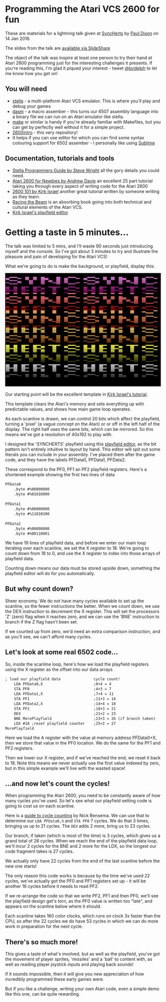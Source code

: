 # Programming the Atari VCS 2600 for fun

These are materials for a lightning talk given at [SyncHerts](http://www.meetup.com/SyncHerts/events/225920918/) by [Paul Dixon](http://linkedin.com/in/pjdixon)
on 14 Jan 2016.

The slides from the talk are [available via SlideShare](http://www.slideshare.net/PaulDixon4/atari-2600-programming-for-fun)

The object of the talk was inspire at least one person to try their hand at
Atari 2600 programming just for the interesting challenges it presents. If you're
reading this, I'm glad it piqued your interest - tweet [@lordelph](http://twitter.com/lordelph)
to let me know how you get on!

## You will need

* [stella](http://stella.sourceforge.net/) - a multi-platform Atari VCS emulator. This is where you'll play and debug your games
* [dasm](http://sourceforge.net/projects/dasm-dillon/files/dasm-dillon/2.20.11/) - a macro assember - this turns our 6507 assembly language into a binary file we can run on an Atari emulator like stella.
* [make](https://www.gnu.org/software/make/) or similar is handy if you're already familiar with Makefiles, but you can get by perfectly well without it for a simple project.
* [2600intro](https://github.com/lordelph/2600intro) - this very repository!
* It helps if you can use editor for which you can find some syntax colouring support for
6502 assember - I personally like using [Sublime](http://www.sublimetext.com/)

## Documentation, tutorials and tools

* [Stella Programmers Guide by Steve Wright](http://www.alienbill.com/2600/101/docs/stella.html) all the gory details you could need.
* [Atari 2600 for Newbies by Andrew Davie](http://www.randomterrain.com/atari-2600-memories-tutorial-andrew-davie-01.html) an excellent 25 part tutorial taking you through every aspect of writing code for the Atari 2600
* [2600 101 by Kirk Israel](http://www.atariage.com/2600/programming/2600_101/index.html) another great tutorial written by someone writing as they learn.
* [Racing the Beam](http://www.amazon.co.uk/Racing-Beam-Computer-Platform-Studies/dp/026201257X) is an absorbing book going into both technical and
cultural elements of the Atari VCS.
* [Kirk Israel's playfield editor](http://www.alienbill.com/2600/playfieldpal.html?vertsize=16)

# Getting a taste in 5 minutes...

The talk was limited to 5 mins, and I'll waste 90 seconds just introducing myself
and the console. So I've got about 3 minutes to try and illustrate the pleasure and
pain of developing for the Atari VCS!

What we're going to do is make the background, or playfield, display this:

![screenshot](syncherts/syncherts.png)

Our starting point will be the excellent template in [Kirk Israel's tutorial](http://www.atariage.com/2600/programming/2600_101/index.html).

This template clears the Atari's memory and sets everything up with predictable values, and
shows how main game loop operates.

As each scanline is drawn, we can control 20 bits which affect the playfield, turning
a 'pixel' (a vague concept on the Atari) or or off in the left half of the display. The
right half uses the same bits, which can be mirrored. So this means we've got a resolution of
40x192 to play with.

I designed the 'SYNCHERTS' playfield using this [playfield editor](http://www.alienbill.com/2600/playfieldpal.html?vertsize=16), as the bit pattern isn't entirely intuitive to
layout by hand. This editor will spit out some literals you can include in your assembly.
I've placed them after the game code, and they have the labels PFData0, PFData1, PFData2.

These correspond to the PF0, PF1 an PF2 playfield registers. Here's a shortened example showing
the first two lines of data

	PFData0
		.byte #%00000000
		.byte #%01010000

	PFData1
		.byte #%00000000
		.byte #%11010100

	PFData2
		.byte #%00000000
		.byte #%00110001

We have 19 lines of playfield data, and before we enter our main loop iterating over
each scanline, we set the X register to 18. We're going to count down from 18 to 0, and
use the X register to index into those arrays of playfield data.

Counting down means our data must be stored upside down, something the playfield editor
will do for you automatically.

## But why count down?

Sheer economy. We do not have many cycles available to set up the scanline, so the
fewer instructions the better. When we count down, we use the DEX instruction to
decrement the X register. This will set the processors 'Z' (zero) flag when it reaches
zero, and we can use the 'BNE' instruction to branch if the Z flag hasn't been set.

If we counted up from zero, we'd need an extra comparison instruction, and as you'll
see, we can't afford many cycles.

## Let's look at some real 6502 code...

So, inside the scanline loop, here's how we load the playfield registers using the X
register as the offset into our data arrays

	; load our playfield data               cycle count!
	    LDA PFData0,X					   	;0+4 = 4
	    STA PF0     						;4+3 = 7
	    LDA PFData1,X						;7+4 = 11
	    STA PF1                				;11+3 = 14
	    LDA PFData2,X                       ;14+4 = 18
	    STA PF2 							;18+3 = 21
	    DEX 								;21+2 = 23
	    BNE MorePlayfield					;23+3 = 26 (if branch taken)
	    LDX #18 ;reset playfield counter    ;25+2 = 27
	MorePlayfield

Here we load the A register with the value at memory address PFData0+X, then we store that value in the PF0 location. We do the same for the PF1 and PF2 registers.

Then we lower our X register, and if we've reached the end, we reset it back to 18. Note this
means we never actually use the first value indexed by zero, but in this simple example we'll
live with the wasted space!

## ...and now let's count the cycles!

When programming the Atari 2600, you need to be constantly aware of how many
cycles you've used. So let's see what our playfield setting code is going to cost us on
each scanline.

Here is a [guide to cycle counting](http://www.randomterrain.com/atari-2600-memories-guide-to-cycle-counting.html) by Nick Bensema. We can use that to determine our `LDA PFData0,X` and `STA PF0` 7 cycles. We do that 3 times, bringing us up to 21 cycles. The `DEX` adds 2 more, bring us to 23 cycles.

Our branch, if taken (which is most of the time) is 3 cycles, which gives us a grand total
of 26 cycles. When we reach the end of the playfield data loop, we'll incur 2 cycles for the BNE and 2 more for the LDX, so the longest our code fragment takes is 27 cycles.

We actually only have 22 cycles from the end of the last scanline before the new one starts!

The only reason this code works is because by the time we've used 22 cycles, we've actually
got the PF0 and PF1 registers set up - it will be another 16 cycles before it needs to read PF2.

If we re-arrange the code so that we write PF2, PF1 and then PF0, we'll see the playfield
design get's torn, as the PF0 value is written too "late", and appears on the scanline
below where it should.

Each scanline takes 160 color clocks, which runs on clock 3x faster than the CPU, so after
the 22 cycles we do have 53 cycles in which we can do more work in preparation for the next cycle.

## There's so much more!

This gives a taste of what's involved, but as well as the playfield, you've got the movement
of player sprites, 'missiles' and a 'ball' to content with, as well as reading player joystick
inputs and playing back sounds!

If it sounds impossible, then it will give you new appreciation of how incredibly
programmed these early games were.

But if you like a challenge, writing your own Atari code, even a simple demo like this one,
can be quite rewarding.



